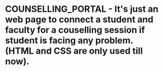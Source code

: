 # COUNSELLING_PORTAL - It's just an web page to connect a student and faculty for a couselling session if student is facing any problem. (HTML and CSS are only used till now).
